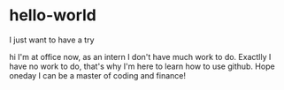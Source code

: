 # hello-world
I just want to have a try

hi
  I'm at office now, as an intern I don't have much work to do. 
  Exactlly I have no work to do, that's why I'm here to learn how to use github.
  Hope oneday I can be a master of coding and finance!
